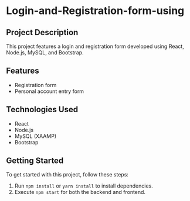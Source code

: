 # Login-and-Registration-form-using

## Project Description

This project features a login and registration form developed using React, Node.js, MySQL, and Bootstrap.

## Features

- Registration form
- Personal account entry form

## Technologies Used

- React
- Node.js
- MySQL (XAAMP)
- Bootstrap

## Getting Started

To get started with this project, follow these steps:

1. Run `npm install` or `yarn install` to install dependencies.
2. Execute `npm start` for both the backend and frontend.


